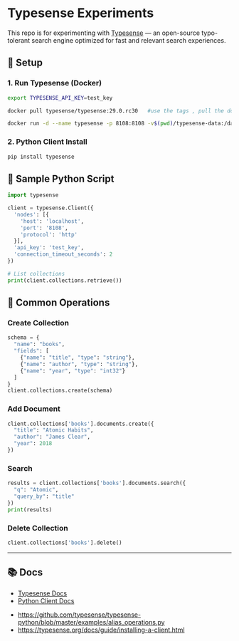 # Typesense Experiments

This repo is for experimenting with [Typesense](https://typesense.org) — an open-source typo-tolerant search engine optimized for fast and relevant search experiences.

## 🔧 Setup

### 1. Run Typesense (Docker)
```bash
export TYPESENSE_API_KEY=test_key

docker pull typesense/typesense:29.0.rc30   #use the tags , pull the docker image

docker run -d --name typesense -p 8108:8108 -v$(pwd)/typesense-data:/data typesense/typesense:29.0.rc30 --data-dir /data --api-key=$TYPESENSE_API_KEY --enable-cors

````

### 2. Python Client Install

```bash
pip install typesense
```

## 🧪 Sample Python Script

```python
import typesense

client = typesense.Client({
  'nodes': [{
    'host': 'localhost',
    'port': '8108',
    'protocol': 'http'
  }],
  'api_key': 'test_key',
  'connection_timeout_seconds': 2
})

# List collections
print(client.collections.retrieve())
```

## 🔄 Common Operations

### Create Collection

```python
schema = {
  "name": "books",
  "fields": [
    {"name": "title", "type": "string"},
    {"name": "author", "type": "string"},
    {"name": "year", "type": "int32"}
  ]
}
client.collections.create(schema)
```

### Add Document

```python
client.collections['books'].documents.create({
  "title": "Atomic Habits",
  "author": "James Clear",
  "year": 2018
})
```

### Search

```python
results = client.collections['books'].documents.search({
  "q": "Atomic",
  "query_by": "title"
})
print(results)
```

### Delete Collection

```python
client.collections['books'].delete()
```

---

## 📚 Docs

* [Typesense Docs](https://typesense.org/docs/)
* [Python Client Docs](https://typesense.org/docs/0.25.1/api/python.html)
- https://github.com/typesense/typesense-python/blob/master/examples/alias_operations.py
- https://typesense.org/docs/guide/installing-a-client.html

